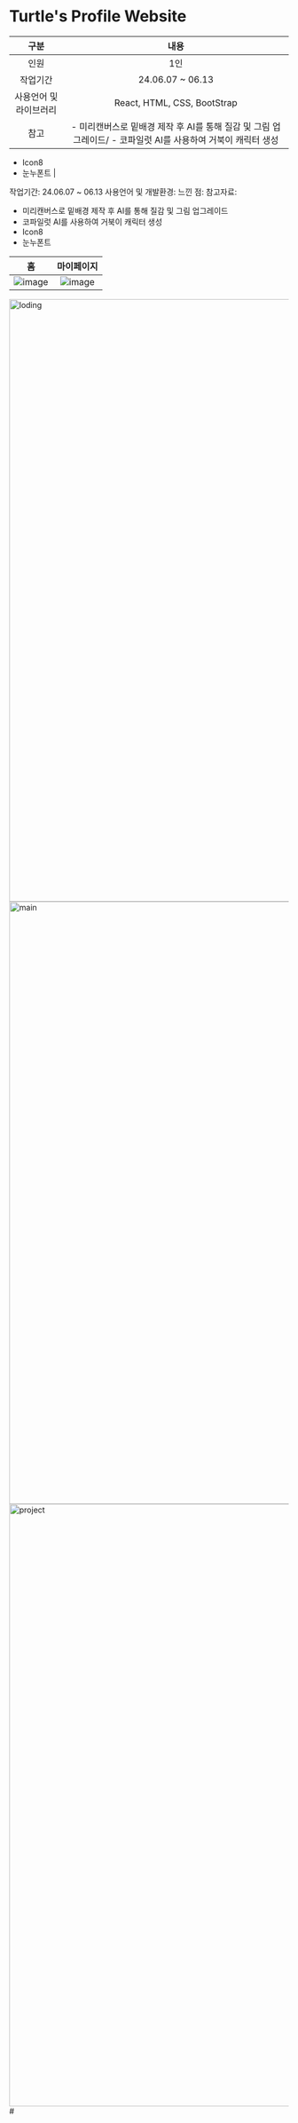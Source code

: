 # Turtle's Profile Website

|**구분**|**내용**|
| :-: | :-: |
| 인원 | 1인 |
| 작업기간 | 24.06.07 ~ 06.13  |
| 사용언어 및 라이브러리 | React, HTML, CSS, BootStrap |
| 참고 |- 미리캔버스로 밑배경 제작 후 AI를 통해 질감 및 그림 업그레이드/ - 코파일럿 AI를 사용하여 거북이 캐릭터 생성
- Icon8
- 눈누폰트  |


작업기간: 24.06.07 ~ 06.13 
사용언어 및 개발환경: 
느낀 점: 
참고자료: 
- 미리캔버스로 밑배경 제작 후 AI를 통해 질감 및 그림 업그레이드
- 코파일럿 AI를 사용하여 거북이 캐릭터 생성
- Icon8
- 눈누폰트

|**홈**|**마이페이지**|
| :-: | :-: |
| ![image](#) | ![image](#) |


<img width="1086" alt="loding" src="https://github.com/lhr0055/ReactWebProject/assets/129835424/a530a9ff-9f64-4a85-970d-755f24e0ab0e">

<img width="1086" alt="main" src="https://github.com/lhr0055/ReactWebProject/assets/129835424/15b89292-b0e4-4bef-996e-287f50948a18">

<img width="1086" alt="project" src="https://github.com/lhr0055/ReactWebProject/assets/129835424/7fdbd1b7-b3a7-4a42-86b6-26d4716186ab">
#

